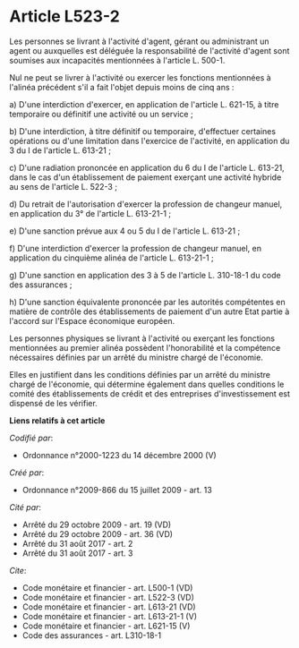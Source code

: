 # Article L523-2

Les personnes se livrant à l'activité d'agent, gérant ou administrant un agent ou auxquelles est déléguée la responsabilité
de l'activité d'agent sont soumises aux incapacités mentionnées à l'article L. 500-1. 

Nul ne peut se livrer à l'activité ou exercer les fonctions mentionnées à l'alinéa précédent s'il a fait l'objet depuis moins
de cinq ans : 

a) D'une interdiction d'exercer, en application de l'article L. 621-15, à titre temporaire ou définitif une activité ou un
service ; 

b) D'une interdiction, à titre définitif ou temporaire, d'effectuer certaines opérations ou d'une limitation dans l'exercice
de l'activité, en application du 3 du I de l'article L. 613-21 ; 

c) D'une radiation prononcée en application du 6 du I de l'article L. 613-21, dans le cas d'un établissement de paiement
exerçant une activité hybride au sens de l'article L. 522-3 ; 

d) Du retrait de l'autorisation d'exercer la profession de changeur manuel, en application du 3° de l'article L. 613-21-1 ; 

e) D'une sanction prévue aux 4 ou 5 du I de l'article L. 613-21 ; 

f) D'une interdiction d'exercer la profession de changeur manuel, en application du cinquième alinéa de l'article L.
613-21-1 ; 

g) D'une sanction en application des 3 à 5 de l'article L. 310-18-1 du code des assurances ; 

h) D'une sanction équivalente prononcée par les autorités compétentes en matière de contrôle des établissements de paiement
d'un autre Etat partie à l'accord sur l'Espace économique européen. 

Les personnes physiques se livrant à l'activité ou exerçant les fonctions mentionnées au premier alinéa possèdent
l'honorabilité et la compétence nécessaires définies par un arrêté du ministre chargé de l'économie. 

Elles en justifient dans les conditions définies par un arrêté du ministre chargé de l'économie, qui détermine également dans
quelles conditions le comité des établissements de crédit et des entreprises d'investissement est dispensé de les vérifier.

**Liens relatifs à cet article**

_Codifié par_:

  - Ordonnance n°2000-1223 du 14 décembre 2000 (V)

_Créé par_:

  - Ordonnance n°2009-866 du 15 juillet 2009 - art. 13

_Cité par_:

  - Arrêté du 29 octobre 2009 - art. 19 (VD)
  - Arrêté du 29 octobre 2009 - art. 36 (VD)
  - Arrêté du 31 août 2017 - art. 2
  - Arrêté du 31 août 2017 - art. 3

_Cite_:

  - Code monétaire et financier - art. L500-1 (VD)
  - Code monétaire et financier - art. L522-3 (VD)
  - Code monétaire et financier - art. L613-21 (VD)
  - Code monétaire et financier - art. L613-21-1 (V)
  - Code monétaire et financier - art. L621-15 (V)
  - Code des assurances - art. L310-18-1
